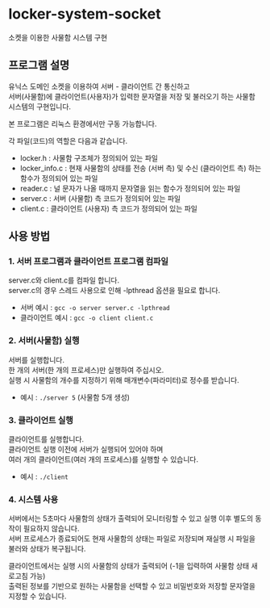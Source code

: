 # locker-system-socket
소켓을 이용한 사물함 시스템 구현

## 프로그램 설명
유닉스 도메인 소켓을 이용하여 서버 - 클라이언트 간 통신하고  
서버(사물함)에 클라이언트(사용자)가 입력한 문자열을 저장 및 불러오기 하는 사물함 시스템의 구현입니다.

본 프로그램은 리눅스 환경에서만 구동 가능합니다.

각 파일(코드)의 역할은 다음과 같습니다.

* locker.h : 사물함 구조체가 정의되어 있는 파일
* locker_info.c : 현재 사물함의 상태를 전송 (서버 측) 및 수신 (클라이언트 측) 하는 함수가 정의되어 있는 파일
* reader.c : 널 문자가 나올 때까지 문자열을 읽는 함수가 정의되어 있는 파일
* server.c : 서버 (사물함) 측 코드가 정의되어 있는 파일
* client.c : 클라이언트 (사용자) 측 코드가 정의되어 있는 파일

## 사용 방법
### 1. 서버 프로그램과 클라이언트 프로그램 컴파일
server.c와 client.c를 컴파일 합니다.  
server.c의 경우 스레드 사용으로 인해 -lpthread 옵션을 필요로 합니다.  
* 서버 예시 : ```gcc -o server server.c -lpthread```
* 클라이언트 예시 : ```gcc -o client client.c```

### 2. 서버(사물함) 실행
서버를 실행합니다.  
한 개의 서버(한 개의 프로세스)만 실행하여 주십시오.  
실행 시 사물함의 개수를 지정하기 위해 매개변수(파라미터)로 정수를 받습니다.
* 예시 : ```./server 5``` (사물함 5개 생성)

### 3. 클라이언트 실행
클라이언트를 실행합니다.  
클라이언트 실행 이전에 서버가 실행되어 있어야 하며  
여러 개의 클라이언트(여러 개의 프로세스)를 실행할 수 있습니다.
* 예시 : ```./client```

### 4. 시스템 사용
서버에서는 5초마다 사물함의 상태가 출력되어 모니터링할 수 있고 실행 이후 별도의 동작이 필요하지 않습니다.  
서버 프로세스가 종료되어도 현재 사물함의 상태는 파일로 저장되며 재실행 시 파일을 불러와 상태가 복구됩니다.

클라이언트에서는 실행 시의 사물함의 상태가 출력되어 (-1을 입력하여 사물함 상태 새로고침 가능)  
출력된 정보를 기반으로 원하는 사물함을 선택할 수 있고 비밀번호와 저장할 문자열을 지정할 수 있습니다.
